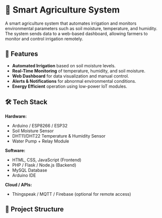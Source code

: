# 🌱 Smart Agriculture System

A smart agriculture system that automates irrigation and monitors environmental parameters such as soil moisture, temperature, and humidity. The system sends data to a web-based dashboard, allowing farmers to monitor and control irrigation remotely.

## 📌 Features
- **Automated Irrigation** based on soil moisture levels.
- **Real-Time Monitoring** of temperature, humidity, and soil moisture.
- **Web Dashboard** for data visualization and manual control.
- **Alerts & Notifications** for abnormal environmental conditions.
- **Energy Efficient** operation using low-power IoT modules.

## 🛠️ Tech Stack
**Hardware:**
- Arduino / ESP8266 / ESP32
- Soil Moisture Sensor
- DHT11/DHT22 Temperature & Humidity Sensor
- Water Pump + Relay Module

**Software:**
- HTML, CSS, JavaScript (Frontend)
- PHP / Flask / Node.js (Backend)
- MySQL Database
- Arduino IDE

**Cloud / APIs:**
- Thingspeak / MQTT / Firebase (optional for remote access)

## 📂 Project Structure
